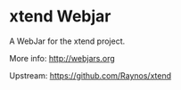 xtend Webjar
===============

A WebJar for the xtend project.

More info: http://webjars.org

Upstream: https://github.com/Raynos/xtend
